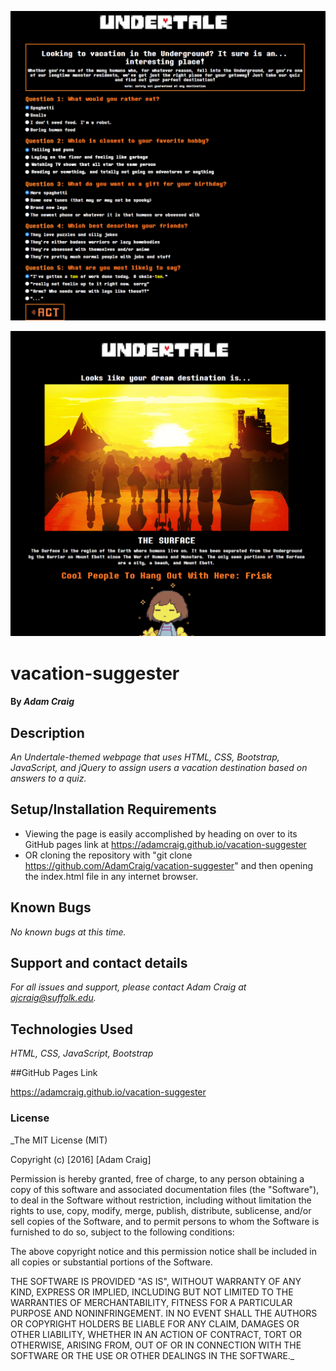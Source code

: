 ![Home Page](screenshot1.png)

![Results Page](screenshot2.png)

# vacation-suggester

#### By _**Adam Craig**_

## Description

_An Undertale-themed webpage that uses HTML, CSS, Bootstrap, JavaScript, and jQuery to assign users a vacation destination based on answers to a quiz._

## Setup/Installation Requirements

* Viewing the page is easily accomplished by heading on over to its GitHub pages link at https://adamcraig.github.io/vacation-suggester
* OR cloning the repository with "git clone https://github.com/AdamCraig/vacation-suggester" and then opening the index.html file in any internet browser.

## Known Bugs

_No known bugs at this time._

## Support and contact details

_For all issues and support, please contact Adam Craig at ajcraig@suffolk.edu._

## Technologies Used

_HTML, CSS, JavaScript, Bootstrap_

##GitHub Pages Link

https://adamcraig.github.io/vacation-suggester

### License

_The MIT License (MIT)

Copyright (c) [2016] [Adam Craig]

Permission is hereby granted, free of charge, to any person obtaining a copy
of this software and associated documentation files (the "Software"), to deal
in the Software without restriction, including without limitation the rights
to use, copy, modify, merge, publish, distribute, sublicense, and/or sell
copies of the Software, and to permit persons to whom the Software is
furnished to do so, subject to the following conditions:

The above copyright notice and this permission notice shall be included in all
copies or substantial portions of the Software.

THE SOFTWARE IS PROVIDED "AS IS", WITHOUT WARRANTY OF ANY KIND, EXPRESS OR
IMPLIED, INCLUDING BUT NOT LIMITED TO THE WARRANTIES OF MERCHANTABILITY,
FITNESS FOR A PARTICULAR PURPOSE AND NONINFRINGEMENT. IN NO EVENT SHALL THE
AUTHORS OR COPYRIGHT HOLDERS BE LIABLE FOR ANY CLAIM, DAMAGES OR OTHER
LIABILITY, WHETHER IN AN ACTION OF CONTRACT, TORT OR OTHERWISE, ARISING FROM,
OUT OF OR IN CONNECTION WITH THE SOFTWARE OR THE USE OR OTHER DEALINGS IN THE
SOFTWARE._
